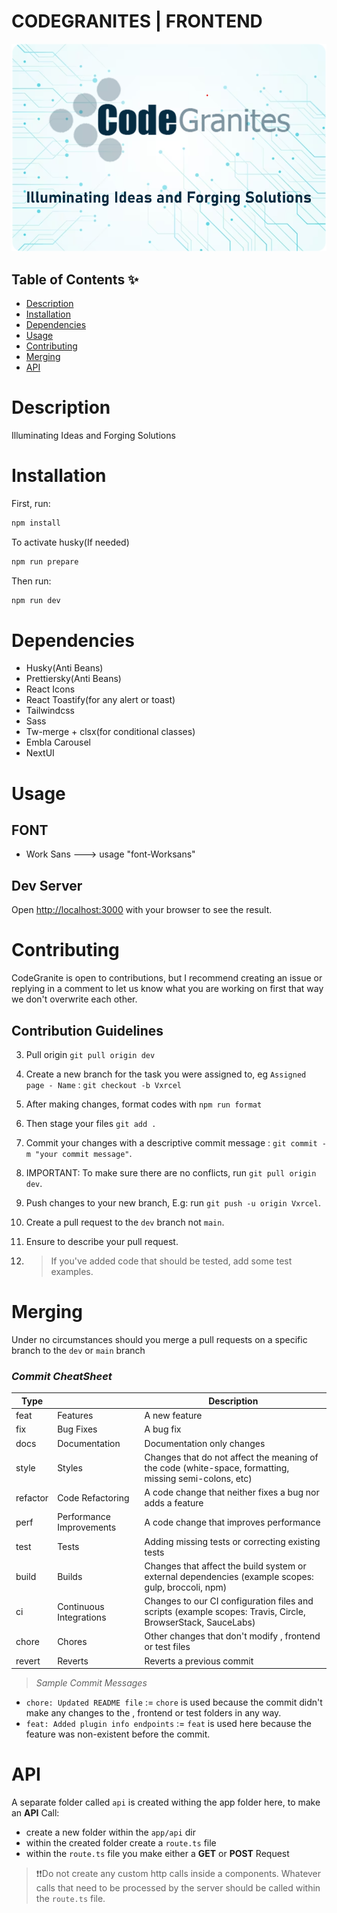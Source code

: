# CODEGRANITES | FRONTEND

![Project Image](https://github.com/Codegranites/codegranites-frontend/blob/master/public/codeGranites.png)

## Table of Contents ✨

- [Description](#description)
- [Installation](#installation)
- [Dependencies](#dependencies)
- [Usage](#usage)
- [Contributing](#contributing)
- [Merging](#merging)
- [API](#api)

# Description

Illuminating Ideas and Forging Solutions

# Installation

First, run:

```bash
npm install
```

To activate husky(If needed)

```bash
npm run prepare
```

Then run:

```bash
npm run dev
```

# Dependencies

- Husky(Anti Beans)
- Prettiersky(Anti Beans)
- React Icons
- React Toastify(for any alert or toast)
- Tailwindcss
- Sass
- Tw-merge + clsx(for conditional classes)
- Embla Carousel
- NextUI

# Usage

## FONT

- Work Sans ---> usage "font-Worksans"

## Dev Server

Open [http://localhost:3000](http://localhost:3000) with your browser to see the result.

# Contributing

CodeGranite is open to contributions, but I recommend creating an issue or replying in a comment to let us know what you are working on first that way we don't overwrite each other.

## Contribution Guidelines

3. Pull origin `git pull origin dev`

4. Create a new branch for the task you were assigned to, eg `Assigned page - Name` : `git checkout -b Vxrcel`

5. After making changes, format codes with `npm run format`

6. Then stage your files `git add .`

7. Commit your changes with a descriptive commit message : `git commit -m "your commit message"`.

8. IMPORTANT: To make sure there are no conflicts, run `git pull origin dev`.

9. Push changes to your new branch, E.g: run `git push -u origin Vxrcel`.

10. Create a pull request to the `dev` branch not `main`.

11. Ensure to describe your pull request.

12. > If you've added code that should be tested, add some test examples.

# Merging

Under no circumstances should you merge a pull requests on a specific branch to the `dev` or `main` branch

### _Commit CheatSheet_

| Type     |                          | Description                                                                                                 |
| -------- | ------------------------ | ----------------------------------------------------------------------------------------------------------- |
| feat     | Features                 | A new feature                                                                                               |
| fix      | Bug Fixes                | A bug fix                                                                                                   |
| docs     | Documentation            | Documentation only changes                                                                                  |
| style    | Styles                   | Changes that do not affect the meaning of the code (white-space, formatting, missing semi-colons, etc)      |
| refactor | Code Refactoring         | A code change that neither fixes a bug nor adds a feature                                                   |
| perf     | Performance Improvements | A code change that improves performance                                                                     |
| test     | Tests                    | Adding missing tests or correcting existing tests                                                           |
| build    | Builds                   | Changes that affect the build system or external dependencies (example scopes: gulp, broccoli, npm)         |
| ci       | Continuous Integrations  | Changes to our CI configuration files and scripts (example scopes: Travis, Circle, BrowserStack, SauceLabs) |
| chore    | Chores                   | Other changes that don't modify , frontend or test files                                                    |
| revert   | Reverts                  | Reverts a previous commit                                                                                   |

> _Sample Commit Messages_

- `chore: Updated README file` := `chore` is used because the commit didn't make any changes to the , frontend or test folders in any way.
- `feat: Added plugin info endpoints` := `feat` is used here because the feature was non-existent before the commit.

# API

A separate folder called `api` is created withing the app folder here, to make an **API** Call:

- create a new folder within the `app/api` dir
- within the created folder create a `route.ts` file
- within the `route.ts` file you make either a **GET** or **POST** Request

> ❗❗Do not create any custom http calls inside a components. Whatever calls that need to be processed by the server should be called within the `route.ts` file.
